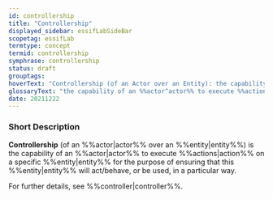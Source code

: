 ```yaml
---
id: controllership
title: "Controllership"
displayed_sidebar: essifLabSideBar
scopetag: essifLab
termtype: concept
termid: controllership
symphrase: controllership
status: draft
grouptags:
hoverText: "Controllership (of an Actor over an Entity): the capability of an Actor to execute actions on that Entity for the purpose of ensuring that the Entity will act/behave, or be used, in a particular way."
glossaryText: "the capability of an %%actor^actor%% to execute %%actions^action%% on a specific %%entity^entity%% for the purpose of ensuring that this %%entity^entity%% will act/behave, or be used, in a particular way."
date: 20211222
---
```


### Short Description
**Controllership** (of an %%actor|actor%% over an %%entity|entity%%) is the capability of an %%actor|actor%% to execute %%actions|action%% on a specific %%entity|entity%% for the purpose of ensuring that this %%entity|entity%% will act/behave, or be used, in a particular way.

For further details, see %%controller|controller%%.
